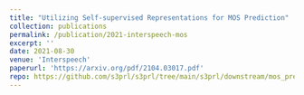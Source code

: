 ```yaml
---
title: "Utilizing Self-supervised Representations for MOS Prediction"
collection: publications
permalink: /publication/2021-interspeech-mos
excerpt: ''
date: 2021-08-30
venue: 'Interspeech'
paperurl: 'https://arxiv.org/pdf/2104.03017.pdf'
repo: https://github.com/s3prl/s3prl/tree/main/s3prl/downstream/mos_prediction
---
```

